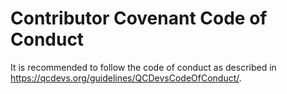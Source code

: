 # Contributor Covenant Code of Conduct

It is recommended to follow the code of conduct as described in
https://qcdevs.org/guidelines/QCDevsCodeOfConduct/.
